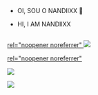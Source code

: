 - OI, SOU O NANDIIXX 🤗
- HI, I AM NANDIIXX

   ##
 
<div> 
  <a href="https://www.youtube.com/channel/UCJUq5KbYxUjSfzxzS-eojyw" target="_blank" <img src="https://img.shields.io/badge/YouTube-FF0000?style=for-the-badge&logo=youtube&logoColor=white"> rel="noopener noreferrer" <img src="https://img.shields.io/badge/YouTube-FF0000?style=for-the-badge&logo=youtube&logoColor=white"> </a>
    <p> <a href="https://instagram.com/hernandiixx" target="_blank" <img src="https://img.shields.io/badge/-Instagram-%23E4405F?style=for-the-badge&logo=instagram&logoColor=white"> rel="noopener noreferrer" </a></p>
   <p> <a href="https://www.twitch.tv/nandiixx" target="_blank"><img src="https://img.shields.io/badge/Twitch-9146FF?style=for-the-badge&logo=twitch&logoColor=white" target="_blank" rel="noopener noreferrer"> </a></p>
  <p> <a href = "mailto:sednanreh.nandes@gmail.com"><img src="https://img.shields.io/badge/-Gmail-%23333?style=for-the-badge&logo=gmail&logoColor=white" target="_blank" rel="noopener noreferrer"> </a></p>
 

</div>
